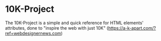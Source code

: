 # 10K-Project

The 10K-Project is a simple and quick reference for HTML elements' attributes, done to "inspire the web with just 10K" (https://a-k-apart.com/?ref=webdesignernews.com)

